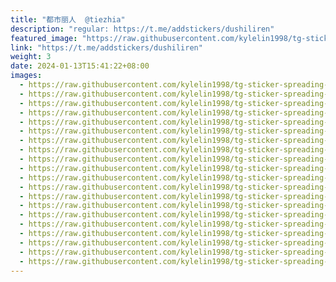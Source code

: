 ```yaml
---
title: "都市丽人  @tiezhia"
description: "regular: https://t.me/addstickers/dushiliren"
featured_image: "https://raw.githubusercontent.com/kylelin1998/tg-sticker-spreading-worldwide-images/main/img/b3e3933f-fa4b-41eb-a199-5a9ccb9b5bfa.jpg"
link: "https://t.me/addstickers/dushiliren"
weight: 3
date: 2024-01-13T15:41:22+08:00
images:
  - https://raw.githubusercontent.com/kylelin1998/tg-sticker-spreading-worldwide-images/main/img/b3e3933f-fa4b-41eb-a199-5a9ccb9b5bfa.jpg
  - https://raw.githubusercontent.com/kylelin1998/tg-sticker-spreading-worldwide-images/main/img/38e5fbce-5784-43b1-9246-19047864f350.jpg
  - https://raw.githubusercontent.com/kylelin1998/tg-sticker-spreading-worldwide-images/main/img/77894bf2-2429-4316-ae82-b80873729859.jpg
  - https://raw.githubusercontent.com/kylelin1998/tg-sticker-spreading-worldwide-images/main/img/6fe5fa8b-469c-4a07-9ef6-6e7a598b5376.jpg
  - https://raw.githubusercontent.com/kylelin1998/tg-sticker-spreading-worldwide-images/main/img/bf57fd25-7312-4f1a-bcdf-a5bf33316f21.jpg
  - https://raw.githubusercontent.com/kylelin1998/tg-sticker-spreading-worldwide-images/main/img/0c40e116-e71f-4b0a-bdfb-6f75d330a9d7.jpg
  - https://raw.githubusercontent.com/kylelin1998/tg-sticker-spreading-worldwide-images/main/img/528131af-6775-4e46-849a-2df623f3b3cb.jpg
  - https://raw.githubusercontent.com/kylelin1998/tg-sticker-spreading-worldwide-images/main/img/a16a68af-c856-48a0-80b4-f787cf6182bc.jpg
  - https://raw.githubusercontent.com/kylelin1998/tg-sticker-spreading-worldwide-images/main/img/e463751c-885a-4cac-a1bf-d082c41705e5.jpg
  - https://raw.githubusercontent.com/kylelin1998/tg-sticker-spreading-worldwide-images/main/img/258a8a2f-baa1-4c7e-822f-236adbccce01.jpg
  - https://raw.githubusercontent.com/kylelin1998/tg-sticker-spreading-worldwide-images/main/img/078e2713-6056-4339-870e-8f33c413cd84.jpg
  - https://raw.githubusercontent.com/kylelin1998/tg-sticker-spreading-worldwide-images/main/img/b4aea89e-0979-427f-a2b5-478d278e4727.jpg
  - https://raw.githubusercontent.com/kylelin1998/tg-sticker-spreading-worldwide-images/main/img/7f7cada4-e0e6-446a-b58c-7ecb1d40e25a.jpg
  - https://raw.githubusercontent.com/kylelin1998/tg-sticker-spreading-worldwide-images/main/img/00b05d9a-e66d-445c-bf95-664bcd604a53.jpg
  - https://raw.githubusercontent.com/kylelin1998/tg-sticker-spreading-worldwide-images/main/img/89655389-f364-43ae-9479-eb5f72913e92.jpg
  - https://raw.githubusercontent.com/kylelin1998/tg-sticker-spreading-worldwide-images/main/img/554b3cd2-bf97-4498-b197-9d188913eea0.jpg
  - https://raw.githubusercontent.com/kylelin1998/tg-sticker-spreading-worldwide-images/main/img/56a0bd22-82e3-46d8-807d-2c266e9e1d31.jpg
  - https://raw.githubusercontent.com/kylelin1998/tg-sticker-spreading-worldwide-images/main/img/fc4323a6-241c-4036-85a6-fc2584d3de16.jpg
  - https://raw.githubusercontent.com/kylelin1998/tg-sticker-spreading-worldwide-images/main/img/225dd256-41a4-4d97-8fcc-bfdb32f99c23.jpg
  - https://raw.githubusercontent.com/kylelin1998/tg-sticker-spreading-worldwide-images/main/img/d63c267f-ad76-4059-ab4e-0b81f8e6487f.jpg
---
```

